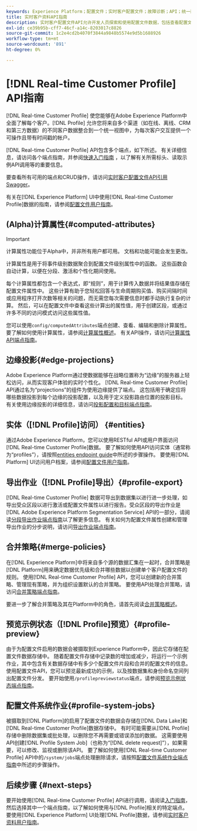 ```yaml
---
keywords: Experience Platform；配置文件；实时客户配置文件；故障诊断；API；统一配置文件；统一配置文件；配置文件；rtcp；启用配置文件；启用配置文件
title: 实时客户资料API指南
description: 实时客户配置文件API允许开发人员探索和使用配置文件数据，包括查看配置文件、创建和更新合并策略、导出或采样配置文件数据，以及删除不再需要或错误添加的配置文件数据。 请阅读本指南，了解如何使用API执行关键操作。
exl-id: ce39b95b-cff7-46cf-a14c-8203017c8826
source-git-commit: 1c2e4cd2b4070f3844a9848b5574e9d5b1688926
workflow-type: tm+mt
source-wordcount: '891'
ht-degree: 0%

---
```


# [!DNL Real-time Customer Profile] API指南

[!DNL Real-time Customer Profile] 使您能够在Adobe Experience Platform中全面了解每个客户。[!DNL Profile] 允许您将来自多个渠道（如在线、离线、CRM和第三方数据）的不同客户数据整合到一个统一视图中，为每次客户交互提供一个可操作且带有时间戳的帐户。

[!DNL Real-time Customer Profile] API包含多个端点，如下所述。 有关详细信息，请访问各个端点指南，并参阅[快速入门指南](getting-started.md) ，以了解有关所需标头、读取示例API调用等的重要信息。

要查看所有可用的端点和CRUD操作，请访问[实时客户配置文件API引用Swagger](https://www.adobe.io/apis/experienceplatform/home/api-reference.html#!acpdr/swagger-specs/real-time-customer-profile.yaml)。

有关在[!DNL Experience Platform] UI中使用[!DNL Real-time Customer Profile]数据的指南，请参阅[配置文件用户指南](../ui/user-guide.md)。

## (Alpha)计算属性{#computed-attributes}

>[!IMPORTANT]
>
>计算属性功能位于Alpha中，并非所有用户都可用。 文档和功能可能会发生更改。

计算属性是用于将事件级别数据聚合到配置文件级别属性中的函数。 这些函数会自动计算，以便在分段、激活和个性化期间使用。

每个计算属性都包含一个表达式，即“规则”，用于计算传入数据并将结果值存储在配置文件属性中。 这些计算有助于您轻松回答与生命周期购买值、购买间隔时间或应用程序打开次数等相关的问题，而无需您每次需要信息时都手动执行复杂的计算。 然后，可以在配置文件中查看这些计算出的属性值，用于创建区段，或通过许多不同的访问模式访问这些属性值。

您可以使用`config/computedAttributes`端点创建、查看、编辑和删除计算属性。 要了解如何使用计算属性，请参阅[计算属性概述](../computed-attributes/overview.md)。 有关API操作，请访问[计算属性API端点指南](../computed-attributes/ca-api.md)。

## 边缘投影{#edge-projections}

Adobe Experience Platform通过使数据能够在战略位置称为“边缘”的服务器上轻松访问，从而实现客户体验的实时个性化。 [!DNL Real-time Customer Profile] API通过名为“projections”的组件为使用边缘提供了端点。 这包括用于确定应将哪些数据投影到每个边缘的投影配置，以及用于定义投影路由位置的投影目标。 有关使用边缘投影的详细信息，请访问[投影配置和目标端点指南](edge-projections.md)。

## 实体（[!DNL Profile]访问） {#entities}

通过Adobe Experience Platform，您可以使用RESTful API或用户界面访问[!DNL Real-time Customer Profile]数据。 要了解如何使用API访问实体（通常称为“profiles”），请按照[entities endpoint guide](entities.md)中所述的步骤操作。 要使用[!DNL Platform] UI访问用户档案，请参阅[配置文件用户指南](../ui/user-guide.md)。

## 导出作业（[!DNL Profile]导出）{#profile-export}

[!DNL Real-time Customer Profile] 数据可导出到数据集以进行进一步处理，如导出受众区段以进行激活或配置文件属性以进行报告。受众区段的导出作业是[!DNL Adobe Experience Platform Segmentation Service] API的一部分，请阅读[分段导出作业端点指南](../../profile/api/export-jobs.md)以了解更多信息。 有关如何为配置文件属性创建和管理导出作业的分步说明，请访问[导出作业端点指南](export-jobs.md)。

## 合并策略{#merge-policies}

在[!DNL Experience Platform]中将来自多个源的数据汇集在一起时，合并策略是[!DNL Platform]用来确定数据优先级和合并哪些数据以创建单个客户配置文件的规则。 使用[!DNL Real-time Customer Profile] API，您可以创建新的合并策略、管理现有策略，并为组织设置默认的合并策略。 要使用API处理合并策略，请访问[合并策略端点指南](merge-policies.md)。

要进一步了解合并策略及其在Platform中的角色，请首先阅读[合并策略概述](../merge-policies/overview.md)。

## 预览示例状态（[!DNL Profile]预览）{#profile-preview}

由于为配置文件启用的数据会被摄取到Experience Platform中，因此它存储在配置文件数据存储中。 随着配置文件存储中记录数的增加或减少，将运行一个示例作业，其中包含有关数据存储中有多少个配置文件片段和合并的配置文件的信息。 使用配置文件API，您可以预览最新成功的示例，以及按数据集和身份命名空间列出配置文件分发。 要开始使用`/profilepreviewstatus`端点，请参阅[预览示例状态端点指南](preview-sample-status.md)。

## 配置文件系统作业{#profile-system-jobs}

被摄取到[!DNL Platform]的启用了配置文件的数据会存储在[!DNL Data Lake]和[!DNL Real-time Customer Profile]数据存储中。 有时可能需要从[!DNL Profile]存储中删除数据集或批处理，以删除您不再需要或错误添加的数据。 这需要使用API创建[!DNL Profile System Job]（也称为“[!DNL delete request]”），如果需要，可以修改、监视或删除该API。 要了解如何使用[!DNL Real-time Customer Profile] API中的`/system/jobs`端点处理删除请求，请按照[配置文件系统作业端点指南](profile-system-jobs.md)中所述的步骤操作。

## 后续步骤 {#next-steps}

要开始使用[!DNL Real-time Customer Profile] API进行调用，请阅读[入门指南](getting-started.md)，然后选择其中一个端点指南，以了解如何使用与[!DNL Profile]相关的特定端点。 要使用[!DNL Experience Platform] UI处理[!DNL Profile]数据，请参阅[实时客户资料用户指南](../ui/user-guide.md)。
